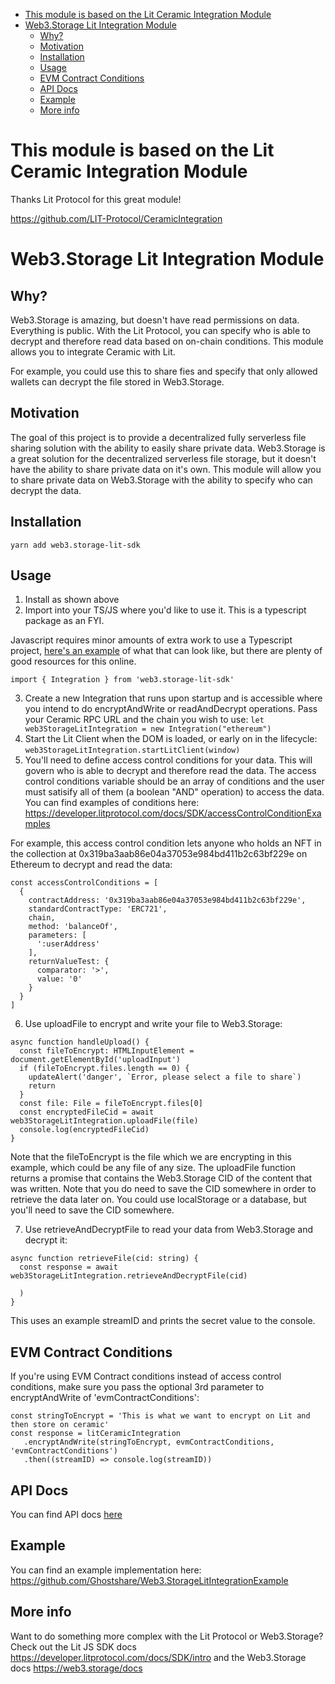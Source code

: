 <!-- START doctoc generated TOC please keep comment here to allow auto update -->
<!-- DON'T EDIT THIS SECTION, INSTEAD RE-RUN doctoc TO UPDATE -->

- [This module is based on the Lit Ceramic Integration Module](#this-module-is-based-on-the-lit-ceramic-integration-module)
- [Web3.Storage Lit Integration Module](#web3storage-lit-integration-module)
  - [Why?](#why)
  - [Motivation](#motivation)
  - [Installation](#installation)
  - [Usage](#usage)
  - [EVM Contract Conditions](#evm-contract-conditions)
  - [API Docs](#api-docs)
  - [Example](#example)
  - [More info](#more-info)

<!-- END doctoc generated TOC please keep comment here to allow auto update -->

# This module is based on the Lit Ceramic Integration Module 

Thanks Lit Protocol for this great module!

https://github.com/LIT-Protocol/CeramicIntegration

# Web3.Storage Lit Integration Module

## Why?

Web3.Storage is amazing, but doesn't have read permissions on data. Everything is public. With the Lit Protocol, you can specify who is able to decrypt and therefore read data based on on-chain conditions. This module allows you to integrate Ceramic with Lit.

For example, you could use this to share fies and specify that only allowed wallets can decrypt the file stored in Web3.Storage.

## Motivation

The goal of this project is to provide a decentralized fully serverless file sharing solution with the ability to easily share private data. Web3.Storage is a great solution for the decentralized serverless file storage, but it doesn't have the ability to share private data on it's own. This module will allow you to share private data on Web3.Storage with the ability to specify who can decrypt the data.

## Installation

`yarn add web3.storage-lit-sdk`

## Usage

1. Install as shown above
2. Import into your TS/JS where you'd like to use it. This is a typescript package as an FYI.

Javascript requires minor amounts of extra work to use a Typescript project, [here's an example](https://www.freecodecamp.org/news/how-to-add-typescript-to-a-javascript-project/) of what that can look like, but there are plenty of good resources for this online.

`import { Integration } from 'web3.storage-lit-sdk'`

3. Create a new Integration that runs upon startup and is accessible where you intend to do encryptAndWrite or readAndDecrypt operations. Pass your Ceramic RPC URL and the chain you wish to use:
   `let web3StorageLitIntegration = new Integration("ethereum")`
4. Start the Lit Client when the DOM is loaded, or early on in the lifecycle:
   `web3StorageLitIntegration.startLitClient(window)`
5. You'll need to define access control conditions for your data. This will govern who is able to decrypt and therefore read the data. The access control conditions variable should be an array of conditions and the user must satisify all of them (a boolean "AND" operation) to access the data. You can find examples of conditions here: https://developer.litprotocol.com/docs/SDK/accessControlConditionExamples

For example, this access control condition lets anyone who holds an NFT in the collection at 0x319ba3aab86e04a37053e984bd411b2c63bf229e on Ethereum to decrypt and read the data:

```
const accessControlConditions = [
  {
    contractAddress: '0x319ba3aab86e04a37053e984bd411b2c63bf229e',
    standardContractType: 'ERC721',
    chain,
    method: 'balanceOf',
    parameters: [
      ':userAddress'
    ],
    returnValueTest: {
      comparator: '>',
      value: '0'
    }
  }
]
```

6. Use uploadFile to encrypt and write your file to Web3.Storage:

```
async function handleUpload() {
  const fileToEncrypt: HTMLInputElement = document.getElementById('uploadInput')
  if (fileToEncrypt.files.length == 0) {
    updateAlert('danger', `Error, please select a file to share`)
    return
  }
  const file: File = fileToEncrypt.files[0] 
  const encryptedFileCid = await web3StorageLitIntegration.uploadFile(file)
  console.log(encryptedFileCid)
}
```

Note that the fileToEncrypt is the file which we are encrypting in this example, which could be any file of any size. The uploadFile function returns a promise that contains the Web3.Storage CID of the content that was written. Note that you do need to save the CID somewhere in order to retrieve the data later on. You could use localStorage or a database, but you'll need to save the CID somewhere.

7. Use retrieveAndDecryptFile to read your data from Web3.Storage and decrypt it:

```
async function retrieveFile(cid: string) {
  const response = await web3StorageLitIntegration.retrieveAndDecryptFile(cid)

  )
}
```

This uses an example streamID and prints the secret value to the console.

## EVM Contract Conditions

If you're using EVM Contract conditions instead of access control conditions, make sure you pass the optional 3rd parameter to encryptAndWrite of 'evmContractConditions':

```
const stringToEncrypt = 'This is what we want to encrypt on Lit and then store on ceramic'
const response = litCeramicIntegration
   .encryptAndWrite(stringToEncrypt, evmContractConditions, 'evmContractConditions')
   .then((streamID) => console.log(streamID))
```

## API Docs

You can find API docs [here](documentation/integration.md)

## Example

You can find an example implementation here: https://github.com/Ghostshare/Web3.StorageLitIntegrationExample

## More info

Want to do something more complex with the Lit Protocol or Web3.Storage? Check out the Lit JS SDK docs https://developer.litprotocol.com/docs/SDK/intro and the Web3.Storage docs https://web3.storage/docs
